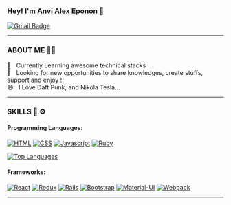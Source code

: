 <!--Cancel Changes
**Anvi98/Anvi98** is a ✨ _special_ ✨ repository because its `README.md` (this file) appears on your GitHub profile.

Here are some ideas to get you started:

- 🔭 I’m currently working on ...
- 🌱 I’m currently learning ...
- 👯 I’m looking to collaborate on ...
- 🤔 I’m looking for help with ...
- 💬 Ask me about ...
- 📫 How to reach me: ...
- 😄 Pronouns: ...
- ⚡ Fun fact: ...
-->
### Hey! I'm [Anvi Alex Eponon](https://www.linkedin.com/in/anvi-alex-eponon/) 👋 

[![Gmail Badge](https://img.shields.io/badge/gmail-c14438?style=for-the-badge&logo=Gmail&logoColor=white)](mailto:epononanvialex@gmail.com)

****
###  ABOUT ME 👩🏽
 💼 &nbsp; Currently Learning awesome technical stacks <br>
 🔭 &nbsp; Looking for new opportunities to share knowledges, create stuffs, support and enjoy !!<br>
 😄 &nbsp; I Love Daft Punk, and Nikola Tesla...
 ****
 ### SKILLS 🔧 ⚙️
 #### Programming Languages:
[![HTML](https://img.shields.io/badge/html5%20-%23E34F26.svg?&style=for-the-badge&logo=html5&logoColor=white)](https://github.com/Anvi98)
[![CSS](https://img.shields.io/badge/css3%20-%231572B6.svg?&style=for-the-badge&logo=css3&logoColor=white)](https://github.com/Anvi98)
[![Javascript](https://img.shields.io/badge/javascript%20-%23323330.svg?&style=for-the-badge&logo=javascript&logoColor=%23F7DF1E)](https://github.com/Anvi98)
[![Ruby](https://img.shields.io/badge/ruby-%23CC342D.svg?&style=for-the-badge&logo=ruby&logoColor=white)](https://github.com/Anvi98)

[![Top Languages](https://github-readme-stats.vercel.app/api/top-langs/?username=Anvi98&layout=compact)](https://github.com/Anvi98/github-readme-stats)

#### Frameworks:
[![React](https://img.shields.io/badge/react%20-%2320232a.svg?&style=for-the-badge&logo=react&logoColor=%2361DAFB)](https://github.com/Anvi98)
[![Redux](https://img.shields.io/badge/redux%20-%23593d88.svg?&style=for-the-badge&logo=redux&logoColor=white)](https://github.com/Anvi98)
[![Rails](https://img.shields.io/badge/rails%20-%23CC0000.svg?&style=for-the-badge&logo=ruby-on-rails&logoColor=white)](https://github.com/Anvi98)
[![Bootstrap](https://img.shields.io/badge/bootstrap%20-%23563D7C.svg?&style=for-the-badge&logo=bootstrap&logoColor=white)](https://github.com/Anvi98)
[![Material-UI](https://img.shields.io/badge/material%20ui%20-%230081CB.svg?&style=for-the-badge&logo=material-ui&logoColor=white)](https://github.com/Anvi98)
[![Webpack](https://img.shields.io/badge/webpack%20-%238DD6F9.svg?&style=for-the-badge&logo=webpack&logoColor=black)](https://github.com/Anvi98)
****

